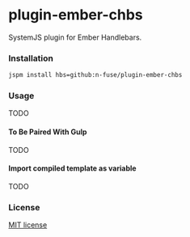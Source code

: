 # plugin-ember-chbs

SystemJS plugin for Ember Handlebars.

### Installation

```bash
jspm install hbs=github:n-fuse/plugin-ember-chbs
```

### Usage

TODO

#### To Be Paired With Gulp

TODO

#### Import compiled template as variable

TODO

### License

[MIT license](LICENSE.txt)
